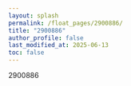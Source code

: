 ```yaml
---
layout: splash
permalink: /float_pages/2900886/
title: "2900886"
author_profile: false
last_modified_at: 2025-06-13
toc: false
---
```

 
2900886
